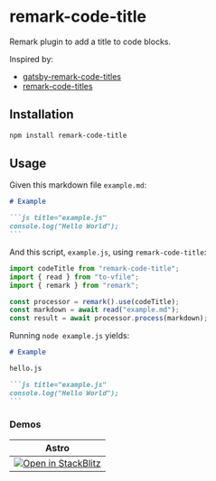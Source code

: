 # remark-code-title

Remark plugin to add a title to code blocks.

Inspired by:

- [gatsby-remark-code-titles](https://github.com/DSchau/gatsby-remark-code-titles)
- [remark-code-titles](https://github.com/mottox2/remark-code-titles)

## Installation

```bash
npm install remark-code-title
```

## Usage

Given this markdown file `example.md`:

````markdown
# Example

```js title="example.js"
console.log("Hello World");
```
````

And this script, `example.js`, using `remark-code-title`:

```js
import codeTitle from "remark-code-title";
import { read } from "to-vfile";
import { remark } from "remark";

const processor = remark().use(codeTitle);
const markdown = await read("example.md");
const result = await processor.process(markdown);
```

Running `node example.js` yields:

````markdown
# Example

hello.js

```js title="example.js"
console.log("Hello World");
```
````

### Demos

| Astro                                                                                                                                          |
| ---------------------------------------------------------------------------------------------------------------------------------------------- |
| [![Open in StackBlitz](https://developer.stackblitz.com/img/open_in_stackblitz.svg)](https://stackblitz.com/edit/github-ahmnpb?file=README.md) |
